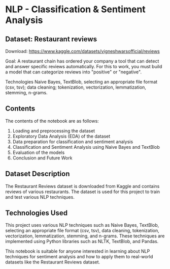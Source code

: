 # NLP - Classification & Sentiment Analysis

## Dataset: Restaurant reviews

Download: https://www.kaggle.com/datasets/vigneshwarsofficial/reviews

Goal:
A restaurant chain has ordered your company a tool that can detect and answer specific reviews automatically. For this to work, you must build a model that can categorize reviews into "positive" or "negative".

Technologies
Naive Bayes, TextBlob, selecting an appropriate file format (csv, tsv); data cleaning; tokenization, vectorization, lemmatization, stemming, n-grams.

## Contents
The contents of the notebook are as follows:

1. Loading and preprocessing the dataset
2. Exploratory Data Analysis (EDA) of the dataset
3. Data preparation for classification and sentiment analysis
4. Classification and Sentiment Analysis using Naive Bayes and TextBlob
5. Evaluation of the models
6. Conclusion and Future Work

## Dataset Description
The Restaurant Reviews dataset is downloaded from Kaggle and contains reviews of various restaurants. The dataset is used for this project to train and test various NLP techniques.

## Technologies Used
This project uses various NLP techniques such as Naive Bayes, TextBlob, selecting an appropriate file format (csv, tsv), data cleaning, tokenization, vectorization, lemmatization, stemming, and n-grams. These techniques are implemented using Python libraries such as NLTK, TextBlob, and Pandas.

This notebook is suitable for anyone interested in learning about NLP techniques for sentiment analysis and how to apply them to real-world datasets like the Restaurant Reviews dataset.
